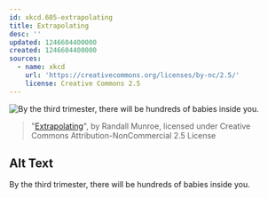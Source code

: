 ```yaml
---
id: xkcd.605-extrapolating
title: Extrapolating
desc: ''
updated: 1246604400000
created: 1246604400000
sources:
  - name: xkcd
    url: 'https://creativecommons.org/licenses/by-nc/2.5/'
    license: Creative Commons 2.5
---
```

![By the third trimester, there will be hundreds of babies inside you.](https://imgs.xkcd.com/comics/extrapolating.png)
> "[Extrapolating](https://xkcd.com/605/)", by Randall Munroe, licensed under Creative Commons Attribution-NonCommercial 2.5 License

## Alt Text
By the third trimester, there will be hundreds of babies inside you.
